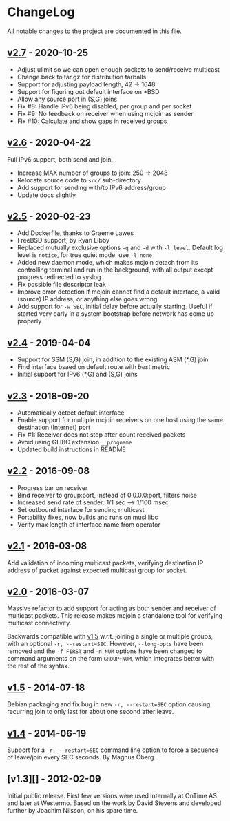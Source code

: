 ChangeLog
=========

All notable changes to the project are documented in this file.

[v2.7][] - 2020-10-25
---------------------

- Adjust ulimit so we can open enough sockets to send/receive multicast
- Change back to tar.gz for distribution tarballs
- Support for adjusting payload length, 42 -> 1648
- Support for figuring out default interface on *BSD
- Allow any source port in (S,G) joins
- Fix #8: Handle IPv6 being disabled, per group and per socket
- Fix #9: No feedback on receiver when using mcjoin as sender
- Fix #10: Calculate and show gaps in received groups


[v2.6][] - 2020-04-22
---------------------

Full IPv6 support, both send and join.

- Increase MAX number of groups to join: 250 -> 2048
- Relocate source code to `src/` sub-directory
- Add support for sending with/to IPv6 address/group
- Update docs slightly


[v2.5][] - 2020-02-23
---------------------

- Add Dockerfile, thanks to Graeme Lawes
- FreeBSD support, by Ryan Libby
- Replaced mutually exclusive options `-q` and `-d` with `-l level`.
  Default log level is `notice`, for true quiet mode, use `-l none`
- Added new daemon mode, which makes mcjoin detach from its controlling
  terminal and run in the background, with all output except progress
  redirected to syslog
- Fix possible file descriptor leak
- Improve error detection if mcjoin cannot find a default interface,
  a valid (source) IP address, or anything else goes wrong
- Add support for `-w SEC`, initial delay before actually starting.
  Useful if started very early in a system bootstrap before network
  has come up properly


[v2.4][] - 2019-04-04
---------------------

- Support for SSM (S,G) join, in addition to the existing ASM (*,G) join
- Find interface bsaed on default route with *best* metric
- Initial support for IPv6 (*,G) and (S,G) joins


[v2.3][] - 2018-09-20
---------------------

- Automatically detect default interface
- Enable support for multiple mcjoin receivers on one host using the
  same destination (Internet) port
- Fix #1: Receiver does not stop after count received packets
- Avoid using GLIBC extension `__progname`
- Updated build instructions in README


[v2.2][] - 2016-09-08
---------------------

- Progress bar on receiver
- Bind receiver to group:port, instead of 0.0.0.0:port, filters noise
- Increased send rate of sender: 1/1 sec --> 1/100 msec
- Set outbound interface for sending multicast
- Portability fixes, now builds and runs on musl libc
- Verify max length of interface name from operator


[v2.1][] - 2016-03-08
---------------------

Add validation of incoming multicast packets, verifying destination
IP address of packet against expected multicast group for socket.


[v2.0][] - 2016-03-07
---------------------

Massive refactor to add support for acting as both sender and receiver
of multicast packets.  This release makes mcjoin a standalone tool for
verifying multicast connectivity.

Backwards compatible with [v1.5][] w.r.t. joining a single or multiple
groups, with an optional `-r, --restart=SEC`.  However, `--long-opts`
have been removed and the `-f FIRST` and `-n NUM` options have been
changed to command arguments on the form `GROUP+NUM`, which integrates
better with the rest of the syntax.


[v1.5][] - 2014-07-18
---------------------

Debian packaging and fix bug in new `-r, --restart=SEC` option causing
recurring join to only last for about one second after leave.


[v1.4][] - 2014-06-19
---------------------

Support for a `-r, --restart=SEC` command line option to force a
sequence of leave/join every SEC seconds.  By Magnus Öberg.


[v1.3][] - 2012-02-09
---------------------

Initial public release.  First few versions were used internally at
OnTime AS and later at Westermo.  Based on the work by David Stevens
and developed further by Joachim Nilsson, on his spare time.


[UNRELEASED]: https://github.com/troglobit/mcjoin/compare/v2.7...HEAD
[v2.7]:       https://github.com/troglobit/mcjoin/compare/v2.6...v2.7
[v2.6]:       https://github.com/troglobit/mcjoin/compare/v2.5...v2.6
[v2.5]:       https://github.com/troglobit/mcjoin/compare/v2.4...v2.5
[v2.4]:       https://github.com/troglobit/mcjoin/compare/v2.3...v2.4
[v2.3]:       https://github.com/troglobit/mcjoin/compare/v2.2...v2.3
[v2.2]:       https://github.com/troglobit/mcjoin/compare/v2.1...v2.2
[v2.1]:       https://github.com/troglobit/mcjoin/compare/v2.0...v2.1
[v2.0]:       https://github.com/troglobit/mcjoin/compare/v1.5...v2.0
[v1.5]:       https://github.com/troglobit/mcjoin/compare/v1.4...v1.5
[v1.4]:       https://github.com/troglobit/mcjoin/compare/v1.3...v1.4
